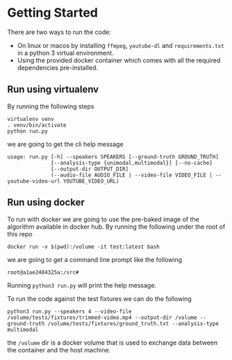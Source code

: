 # Getting Started

There are two ways to run the code:

- On linux or macos by installing `ffmpeg`, `youtube-dl` and `requirements.txt` in a python 3 virtual environment.
- Using the provided docker container which comes with all the required dependencies pre-installed.

## Run using virtualenv

By running the following steps 
```
virtualenv venv
. venv/bin/activate
python run.py
```
we are going to get the cli help message
```
usage: run.py [-h] --speakers SPEAKERS [--ground-truth GROUND_TRUTH]
              [--analysis-type {unimodal,multimodal}] [--no-cache]
              [--output-dir OUTPUT_DIR]
              (--audio-file AUDIO_FILE | --video-file VIDEO_FILE | --youtube-video-url YOUTUBE_VIDEO_URL)
```

## Run using docker

To run with docker we are going to use the pre-baked image of the algorithm available in docker hub. 
By running the following under the root of this repo 
```
docker run -v $(pwd):/volume -it test:latest bash
```
we are going to get a command line prompt like the following
```
root@a1ae2484325a:/src#
```
Running `python3 run.py` will print the help message. 

To run the code against the test fixtures we can do the following 

```
python3 run.py --speakers 4 --video-file /volume/tests/fixtures/trimmed-video.mp4 --output-dir /volume --ground-truth /volume/tests/fixtures/ground_truth.txt --analysis-type multimodal

```
the `/volume` dir is a docker volume that is used to exchange data between the container and the host machine.
